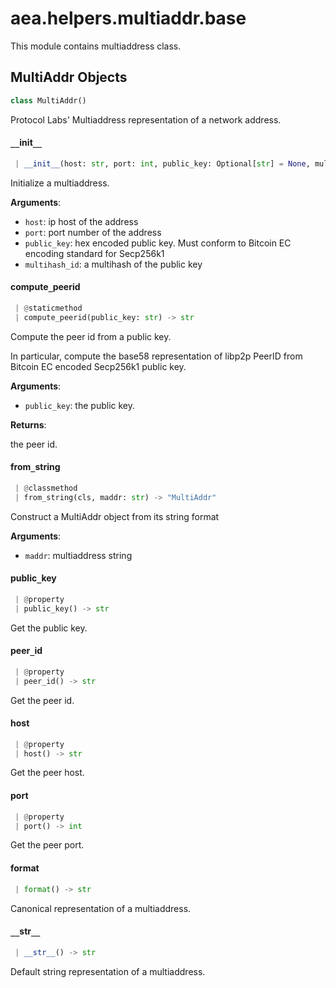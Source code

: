 <a name="aea.helpers.multiaddr.base"></a>
# aea.helpers.multiaddr.base

This module contains multiaddress class.

<a name="aea.helpers.multiaddr.base.MultiAddr"></a>
## MultiAddr Objects

```python
class MultiAddr()
```

Protocol Labs' Multiaddress representation of a network address.

<a name="aea.helpers.multiaddr.base.MultiAddr.__init__"></a>
#### `__`init`__`

```python
 | __init__(host: str, port: int, public_key: Optional[str] = None, multihash_id: Optional[str] = None) -> None
```

Initialize a multiaddress.

**Arguments**:

- `host`: ip host of the address
- `port`: port number of the address
- `public_key`: hex encoded public key. Must conform to Bitcoin EC encoding standard for Secp256k1
- `multihash_id`: a multihash of the public key

<a name="aea.helpers.multiaddr.base.MultiAddr.compute_peerid"></a>
#### compute`_`peerid

```python
 | @staticmethod
 | compute_peerid(public_key: str) -> str
```

Compute the peer id from a public key.

In particular, compute the base58 representation of
libp2p PeerID from Bitcoin EC encoded Secp256k1 public key.

**Arguments**:

- `public_key`: the public key.

**Returns**:

the peer id.

<a name="aea.helpers.multiaddr.base.MultiAddr.from_string"></a>
#### from`_`string

```python
 | @classmethod
 | from_string(cls, maddr: str) -> "MultiAddr"
```

Construct a MultiAddr object from its string format

**Arguments**:

- `maddr`: multiaddress string

<a name="aea.helpers.multiaddr.base.MultiAddr.public_key"></a>
#### public`_`key

```python
 | @property
 | public_key() -> str
```

Get the public key.

<a name="aea.helpers.multiaddr.base.MultiAddr.peer_id"></a>
#### peer`_`id

```python
 | @property
 | peer_id() -> str
```

Get the peer id.

<a name="aea.helpers.multiaddr.base.MultiAddr.host"></a>
#### host

```python
 | @property
 | host() -> str
```

Get the peer host.

<a name="aea.helpers.multiaddr.base.MultiAddr.port"></a>
#### port

```python
 | @property
 | port() -> int
```

Get the peer port.

<a name="aea.helpers.multiaddr.base.MultiAddr.format"></a>
#### format

```python
 | format() -> str
```

Canonical representation of a multiaddress.

<a name="aea.helpers.multiaddr.base.MultiAddr.__str__"></a>
#### `__`str`__`

```python
 | __str__() -> str
```

Default string representation of a multiaddress.

